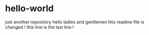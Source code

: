# hello-world
just another repository
hello ladies and gentlemen
this readme file is changed !
this line is the last line ! 
